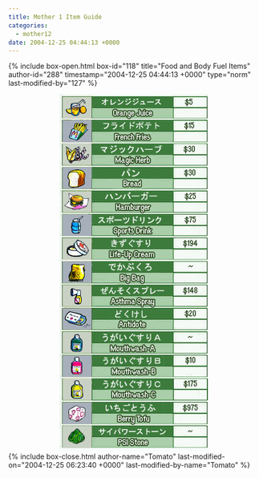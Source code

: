 ```yaml
---
title: Mother 1 Item Guide
categories:
  - mother12
date: 2004-12-25 04:44:13 +0000
---
```

{% include box-open.html box-id="118" title="Food and Body Fuel Items" author-id="288" timestamp="2004-12-25 04:44:13 +0000" type="norm" last-modified-by="127" %}
<center><img src="fooditems.jpg" /></center>
{% include box-close.html author-name="Tomato" last-modified-on="2004-12-25 06:23:40 +0000" last-modified-by-name="Tomato" %}
